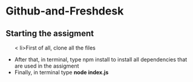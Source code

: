 # Github-and-Freshdesk


## Starting the assigment
<ul>
  
  <    li>First of all, clone all the files</li>
      <li>After that, in terminal, type npm install to install all dependencies that are used in the assigment</li>
      <li>Finally, in terminal type   <b>node index.js</b></li>

</ul>


